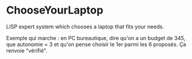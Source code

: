 # ChooseYourLaptop
LISP expert system which chooses a laptop that fits your needs.

Exemple qui marche : en PC bureautique, dire qu'on a un budget de 345, que autonomie = 3 et qu'on pense choisir le 1er parmi les 6 proposés. Ça renvoie "vérifié".
